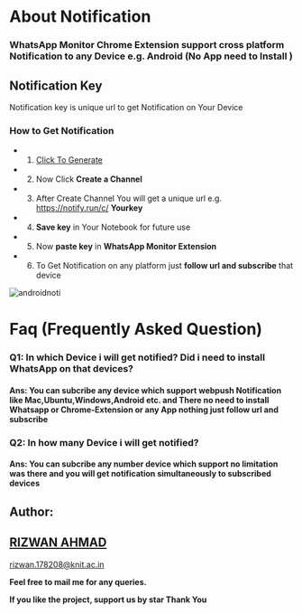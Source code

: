 # About Notification

### **WhatsApp Monitor Chrome Extension support cross platform Notification to any Device e.g. Android (No App need to Install )**




## Notification Key 

Notification key is unique url to get Notification on Your Device

### How to Get Notification
- 1.  <a href="https://notify.run/" target="_blank">Click To Generate</a>
- 2. Now Click **Create a Channel**
- 3. After Create Channel You will get a unique url e.g. https://notify.run/c/ **Yourkey**
- 4. **Save key** in Your Notebook for future use
- 5. Now **paste key** in **WhatsApp Monitor Extension**
- 6. To Get Notification on any platform just **follow url and subscribe** that device 

![androidnoti](https://user-images.githubusercontent.com/29729380/74177679-3fd95300-4c60-11ea-8d84-1efc188c1119.png)


# Faq (Frequently Asked Question)
 ### **Q1: In which Device i will get notified? Did i need to install WhatsApp on that devices?**
   #### **Ans: You can subcribe any device which support webpush Notification like Mac,Ubuntu,Windows,Android etc. and There no need to install Whatsapp or Chrome-Extension or any App nothing just follow url and subscribe**
   
  ### **Q2: In how many Device i will get notified?**
   #### **Ans: You can subcribe any number device which support no limitation was there and you will get notification simultaneously to subscribed devices**


## Author:
## <a href="https://www.linkedin.com/in/rizwansoaib/">RIZWAN AHMAD</a>
rizwan.178208@knit.ac.in

**Feel free to mail me for any queries.**

**If you like the project, support us by star Thank You**

